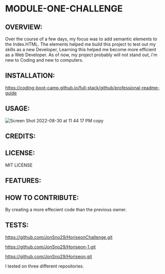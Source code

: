  # MODULE-ONE-CHALLENGE


## OVERVIEW:
Over the course of a few days, my focus was to add semantic elements to the Index.HTML. The elements helped me build this project to test out my skills as a new Developer, Learning this helped me become more efficient as a Web Developer. As of now, my project probably will not stand out, i'm new to Coding and new to computers.

## INSTALLATION:
 
 https://coding-boot-camp.github.io/full-stack/github/professional-readme-guide

## USAGE:

![Screen Shot 2022-08-30 at 11 44 17 PM copy](https://user-images.githubusercontent.com/109987633/187611553-10181f29-d2f0-43e1-8444-455eb8bf9f9a.png)

## CREDITS:

## LICENSE:

MIT LICENSE

## FEATURES:

## HOW TO CONTRIBUTE:

By creating a more effecient code than the previous owner.

## TESTS:

 https://github.com/JonSno29/HoriseonChallenge.git
 
 https://github.com/JonSno29/Horiseon-1.git
 
 https://github.com/JonSno29/Horiseon.git
 
 I tested on three different repositories.

